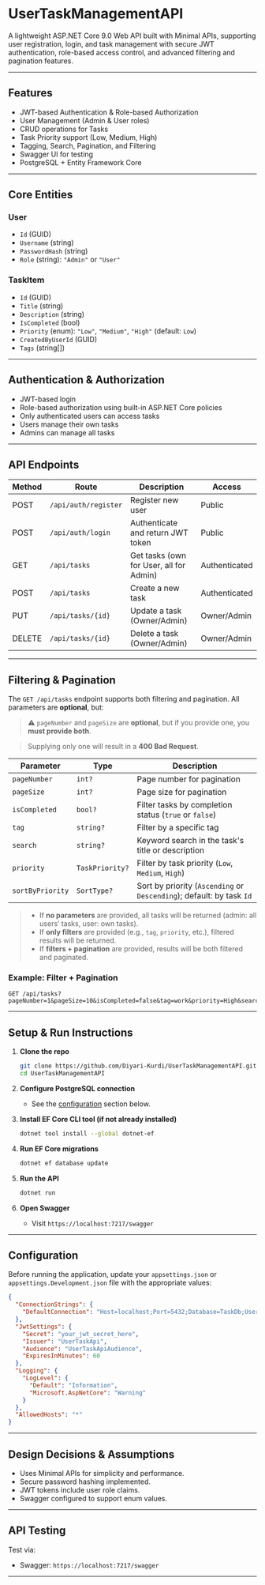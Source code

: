 # UserTaskManagementAPI

A lightweight ASP.NET Core 9.0 Web API built with Minimal APIs, supporting user registration, login, and task management with secure JWT authentication, role-based access control, and advanced filtering and pagination features.

---

## Features

-  JWT-based Authentication & Role-based Authorization
-  User Management (Admin & User roles)
-  CRUD operations for Tasks
-  Task Priority support (Low, Medium, High)
-  Tagging, Search, Pagination, and Filtering
-  Swagger UI for testing
-  PostgreSQL + Entity Framework Core

---

## Core Entities

### User

- `Id` (GUID)
- `Username` (string)
- `PasswordHash` (string)
- `Role` (string): `"Admin"` or `"User"`

### TaskItem

- `Id` (GUID)
- `Title` (string)
- `Description` (string)
- `IsCompleted` (bool)
- `Priority` (enum): `"Low"`, `"Medium"`, `"High"` (default: `Low`)
- `CreatedByUserId` (GUID)
- `Tags` (string[])

---

## Authentication & Authorization

- JWT-based login
- Role-based authorization using built-in ASP.NET Core policies
- Only authenticated users can access tasks
- Users manage their own tasks
- Admins can manage all tasks

---

## API Endpoints

| Method | Route                | Description                                | Access        |
|--------|---------------------|--------------------------------------------|---------------|
| POST   | `/api/auth/register`| Register new user                          | Public        |
| POST   | `/api/auth/login`   | Authenticate and return JWT token          | Public        |
| GET    | `/api/tasks`        | Get tasks (own for User, all for Admin)    | Authenticated |
| POST   | `/api/tasks`        | Create a new task                          | Authenticated |
| PUT    | `/api/tasks/{id}`   | Update a task (Owner/Admin)                | Owner/Admin   |
| DELETE | `/api/tasks/{id}`   | Delete a task (Owner/Admin)                | Owner/Admin   |

---

## Filtering & Pagination

The `GET /api/tasks` endpoint supports both filtering and pagination. All parameters are **optional**, but:

> ⚠️ `pageNumber` and `pageSize` are **optional**, but if you provide one, you **must provide both**.

> Supplying only one will result in a **400 Bad Request**.

| Parameter        | Type            | Description                                                           |
| ---------------- | --------------- | --------------------------------------------------------------------- |
| `pageNumber`     | `int?`          | Page number for pagination                                            |
| `pageSize`       | `int?`          | Page size for pagination                                              |
| `isCompleted`    | `bool?`         | Filter tasks by completion status (`true` or `false`)                 |
| `tag`            | `string?`       | Filter by a specific tag                                              |
| `search`         | `string?`       | Keyword search in the task's title or description                     |
| `priority`       | `TaskPriority?` | Filter by task priority (`Low`, `Medium`, `High`)                     |
| `sortByPriority` | `SortType?`     | Sort by priority (`Ascending` or `Descending`); default: by task `Id` |

> * If **no parameters** are provided, all tasks will be returned (admin: all users’ tasks, user: own tasks).
> * If **only filters** are provided (e.g., `tag`, `priority`, etc.), filtered results will be returned.
> * If **filters + pagination** are provided, results will be both filtered and paginated.

### Example: Filter + Pagination

```http
GET /api/tasks?pageNumber=1&pageSize=10&isCompleted=false&tag=work&priority=High&search=report&sortByPriority=Descending
```

---

## Setup & Run Instructions

1. **Clone the repo**
   ```bash
   git clone https://github.com/Diyari-Kurdi/UserTaskManagementAPI.git
   cd UserTaskManagementAPI
   ```

2. **Configure PostgreSQL connection**
   - See the [configuration](https://github.com/Diyari-Kurdi/UserTaskManagementAPI?tab=readme-ov-file#configuration) section below.

3. **Install EF Core CLI tool (if not already installed)**
   ```bash
   dotnet tool install --global dotnet-ef
   ```

4. **Run EF Core migrations**
   ```bash
   dotnet ef database update
   ```

5. **Run the API**
   ```bash
   dotnet run
   ```

6. **Open Swagger**
   - Visit `https://localhost:7217/swagger`

---

## Configuration

Before running the application, update your `appsettings.json` or `appsettings.Development.json` file with the appropriate values:

```json
{
  "ConnectionStrings": {
    "DefaultConnection": "Host=localhost;Port=5432;Database=TaskDb;Username=postgres;Password=your_password"
  },
  "JwtSettings": {
    "Secret": "your_jwt_secret_here",
    "Issuer": "UserTaskApi",
    "Audience": "UserTaskApiAudience",
    "ExpiresInMinutes": 60
  },
  "Logging": {
    "LogLevel": {
      "Default": "Information",
      "Microsoft.AspNetCore": "Warning"
    }
  },
  "AllowedHosts": "*"
}
```

---

## Design Decisions & Assumptions

- Uses Minimal APIs for simplicity and performance.
- Secure password hashing implemented.
- JWT tokens include user role claims.
- Swagger configured to support enum values.

---

## API Testing

Test via:
- Swagger: `https://localhost:7217/swagger`

---
